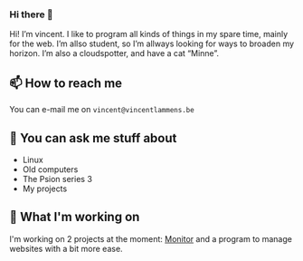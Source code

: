 ### Hi there 👋

Hi! I’m vincent. I like to program all kinds of things in my spare time, mainly for the web. I’m allso student, so I’m allways looking for ways to broaden my horizon. I’m also a cloudspotter, and have a cat “Minne”.

## 📫 How to reach me

You can e-mail me on `vincent@vincentlammens.be`

## 💬 You can ask me stuff about

- Linux
- Old computers
- The Psion series 3
- My projects

## 🔭 What I'm working on

I'm working on 2 projects at the moment: [Monitor](https://github.com/k1l0b1t/monitor/) and a program to manage websites with a bit more ease.

<!--
**k1l0b1t/k1l0b1t** is a ✨ _special_ ✨ repository because its `README.md` (this file) appears on your GitHub profile.

Here are some ideas to get you started:

- 🔭 I’m currently working on ...
- 🌱 I’m currently learning ...
- 👯 I’m looking to collaborate on ...
- 🤔 I’m looking for help with ...
- 💬 Ask me about ...
- 📫 How to reach me: ...
- 😄 Pronouns: ...
- ⚡ Fun fact: ...
-->
